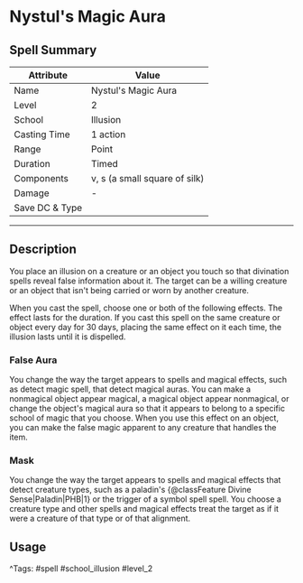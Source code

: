 # Nystul's Magic Aura

## Spell Summary

| Attribute        | Value                  |
|------------------|------------------------|
| Name             | Nystul's Magic Aura                 |
| Level            | 2                |
| School           | Illusion          |
| Casting Time     | 1 action              |
| Range            | Point            |
| Duration         | Timed             |
| Components       | v, s (a small square of silk)             |
| Damage           | -               |
| Save DC & Type   |              |

---

## Description

You place an illusion on a creature or an object you touch so that divination spells reveal false information about it. The target can be a willing creature or an object that isn't being carried or worn by another creature.

When you cast the spell, choose one or both of the following effects. The effect lasts for the duration. If you cast this spell on the same creature or object every day for 30 days, placing the same effect on it each time, the illusion lasts until it is dispelled.

### False Aura

You change the way the target appears to spells and magical effects, such as detect magic spell, that detect magical auras. You can make a nonmagical object appear magical, a magical object appear nonmagical, or change the object's magical aura so that it appears to belong to a specific school of magic that you choose. When you use this effect on an object, you can make the false magic apparent to any creature that handles the item.

### Mask

You change the way the target appears to spells and magical effects that detect creature types, such as a paladin's {@classFeature Divine Sense|Paladin|PHB|1} or the trigger of a symbol spell spell. You choose a creature type and other spells and magical effects treat the target as if it were a creature of that type or of that alignment.

## Usage


^Tags: #spell #school_illusion #level_2
